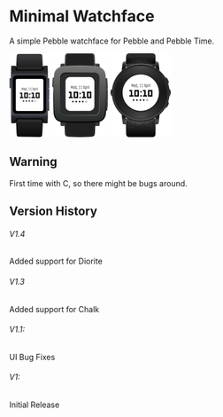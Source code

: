 # Minimal Watchface
A simple Pebble watchface for Pebble and Pebble Time.

![minimal diorite watchface](screenshots/screenshot-diorite.png)
![minimal basalt watchface](screenshots/screenshot-basalt.png)
![minimal chalk watchface](screenshots/screenshot-chalk.png)



## Warning
First time with C, so there might be bugs around.

## Version History

###### V1.4
Added support for Diorite

###### V1.3
Added support for Chalk

###### V1.1:
UI Bug Fixes
###### V1:
Initial Release
